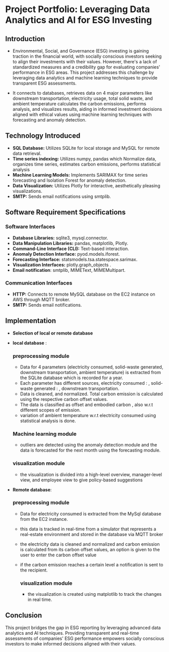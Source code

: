 # Project Portfolio: Leveraging Data Analytics and AI for ESG Investing

## Introduction
- Environmental, Social, and Governance (ESG) investing is gaining traction in the financial world, with socially conscious investors seeking to align their investments with their values. However, there's a lack of standardized measures and a credibility gap for evaluating companies' performance in ESG areas. This project addresses this challenge by leveraging data analytics and machine learning techniques to provide transparent ESG assessments.

- It connects to databases, retrieves data on 4 major parameters like downstream transportation, electricity usage, total solid waste, and ambient temperature calculates the carbon emissions, performs analysis, and visualizes results, aiding in informed investment decisions aligned with ethical values using machine learning techniques with forecasting and anomaly detection.
  
## Technology Introduced
- **SQL Database:** Utilizes SQLite for local storage and MySQL for remote data retrieval.
- **Time series indexing:** Utilizes numpy, pandas which Normalize data, organizes time series, estimates carbon emissions, performs statistical analysis 
- **Machine Learning Models:** Implements SARIMAX for time series forecasting and Isolation Forest for anomaly detection.
- **Data Visualization:** Utilizes Plotly for interactive, aesthetically pleasing visualizations.
- **SMTP:** Sends email notifications using smtplib.
  
## Software Requirement Specifications

### Software Interfaces
- **Database Libraries:** sqlite3, mysql.connector.
- **Data Manipulation Libraries:** pandas, matplotlib, Plotly.
- **Command-Line Interface (CLI):** Text-based interaction.
- **Anomaly Detection Interface:** pyod.models.iforest.
- **Forecasting Interface:** statsmodels.tsa.statespace.sarimax.
- **Visualization Interfaces:** plotly.graph_objects .
-  **Email notification**:  smtplib, MIMEText, MIMEMultipart.

### Communication Interfaces
- **HTTP:** Connects to remote MySQL database on the EC2 instance on AWS through MQTT broker.
- **SMTP:** Sends email notifications.


## Implementation
- **Selection of  local or remote database**
- **local database** :
  
    ### preprocessing module
    - Data for 4 parameters (electricity consumed, solid-waste generated, downstream transportation, ambient temperature) is extracted from the SQLite database 
        which is recorded for a year.
    - Each parameter has different sources, electricity consumed :     , solid-waste generated :   , downstream transportation.
    - Data is cleaned, and normalized. Total carbon emission is calculated using the respective carbon offset values.
    - The data is classified as offset and embodied carbon , also w.r.t different scopes of emission.
    - variation of ambient temperature w.r.t electricity consumed using statistical analysis is done.
    
     ### Machine learning module 
    - outliers are detected using the anomaly detection module and the data is forecasted for the next month using the forecasting module.
      
     ### visualization module
    - the visualization is divided into a high-level overview, manager-level view, and employee view to give policy-based suggestions

- **Remote database**:

     ### preprocessing module
    - Data for electricity consumed is extracted from the MySql database from the EC2 instance.
     - this data is tracked in real-time from a simulator that represents a real-estate environment and stored in the database via MQTT broker
    - the electricity data is cleaned and normalized and carbon emission is calculated from its carbon offset values, an option is given to the user to enter the 
       carbon offset value
  - if the carbon emission reaches a certain level a notification is sent to the recipient.
    
     ### visualization module
    - the visualization is created using matplotlib to track the changes in real time.

## Conclusion
This project bridges the gap in ESG reporting by leveraging advanced data analytics and AI techniques. Providing transparent and real-time assessments of companies' ESG performance empowers socially conscious investors to make informed decisions aligned with their values.




